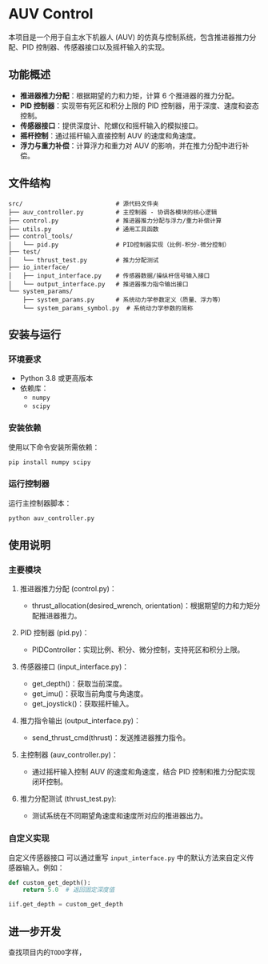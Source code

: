 # AUV Control

本项目是一个用于自主水下机器人 (AUV) 的仿真与控制系统，包含推进器推力分配、PID 控制器、传感器接口以及摇杆输入的实现。

## 功能概述

- **推进器推力分配**：根据期望的力和力矩，计算 6 个推进器的推力分配。
- **PID 控制器**：实现带有死区和积分上限的 PID 控制器，用于深度、速度和姿态控制。
- **传感器接口**：提供深度计、陀螺仪和摇杆输入的模拟接口。
- **摇杆控制**：通过摇杆输入直接控制 AUV 的速度和角速度。
- **浮力与重力补偿**：计算浮力和重力对 AUV 的影响，并在推力分配中进行补偿。

## 文件结构

```
src/                          # 源代码文件夹
├── auv_controller.py         # 主控制器 - 协调各模块的核心逻辑
├── control.py                # 推进器推力分配与浮力/重力补偿计算
├── utils.py                  # 通用工具函数
├── control_tools/
│   └── pid.py                # PID控制器实现（比例-积分-微分控制）
├── test/
│   └── thrust_test.py        # 推力分配测试
├── io_interface/
│   ├── input_interface.py    # 传感器数据/操纵杆信号输入接口
│   └── output_interface.py   # 推进器推力指令输出接口
└── system_params/
    ├── system_params.py      # 系统动力学参数定义（质量、浮力等）
    └── system_params_symbol.py  # 系统动力学参数的简称
```

## 安装与运行

### 环境要求

- Python 3.8 或更高版本
- 依赖库：
  - `numpy`
  - `scipy`

### 安装依赖

使用以下命令安装所需依赖：

```bash
pip install numpy scipy
```

### 运行控制器

运行主控制器脚本：

```bash
python auv_controller.py
```

## 使用说明

### 主要模块
1. 推进器推力分配 (control.py)：

   - thrust_allocation(desired_wrench, orientation)：根据期望的力和力矩分配推进器推力。

2. PID 控制器 (pid.py)：

   - PIDController：实现比例、积分、微分控制，支持死区和积分上限。

3. 传感器接口 (input_interface.py)：

    - get_depth()：获取当前深度。
    - get_imu()：获取当前角度与角速度。
    - get_joystick()：获取摇杆输入。

4. 推力指令输出 (output_interface.py)：

   - send_thrust_cmd(thrust)：发送推进器推力指令。

5. 主控制器 (auv_controller.py)：

   - 通过摇杆输入控制 AUV 的速度和角速度，结合 PID 控制和推力分配实现闭环控制。

6. 推力分配测试 (thrust_test.py):
   
   - 测试系统在不同期望角速度和速度所对应的推进器出力。

### 自定义实现
自定义传感器接口
可以通过重写 `input_interface.py` 中的默认方法来自定义传感器输入。例如：

```python
def custom_get_depth():
    return 5.0  # 返回固定深度值

iif.get_depth = custom_get_depth
```

## 进一步开发

查找项目内的`TODO`字样，
